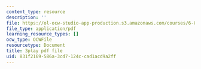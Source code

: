 ```yaml
---
content_type: resource
description: ''
file: https://ol-ocw-studio-app-production.s3.amazonaws.com/courses/6-042j-mathematics-for-computer-science-spring-2015/831f2169586a3cd7124ccad1acd9a2ff_MX-mBxt6huU.pdf
file_type: application/pdf
learning_resource_types: []
ocw_type: OCWFile
resourcetype: Document
title: 3play pdf file
uid: 831f2169-586a-3cd7-124c-cad1acd9a2ff
---
```

